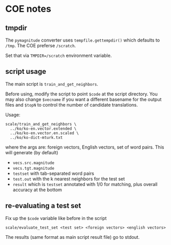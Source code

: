 # COE notes

## tmpdir
The `pymagnitude` converter uses `tempfile.gettempdir()` which defaults to `/tmp`. The COE preferse `/scratch`.

Set that via `TMPDIR=/scratch` environment variable.

## script usage
The main script is `train_and_get_neighbors`.

Before using, modify the script to point `$code` at the script directory. You may also change `$vecname` if you want a different basename for the output files and `$topN` to control the number of candidate translations.

Usage:
```
scale/train_and_get_neighbors \
  ../ko/ko-en.vector.extended \
  ../ko/ko-en.vector.en.scaled \
  ../ko/ko-dict-mturk.txt
```
where the args are: foreign vectors, English vectors, set of word pairs.
This will generate (by default)
* `vecs.src.magnitude`
* `vecs.tgt.magnitude`
* `testset` with tab-separated word pairs
* `test.out` with the k nearest neighbors for the test set
* `result` which is `testset` annotated with 1/0 for matching, plus overall accuracy at the bottom

## re-evaluating a test set

Fix up the `$code` variable like before in the script
```
scale/evaluate_test_set <test set> <foreign vectors> <english vectors>
```
The results (same format as main script result file) go to stdout.
